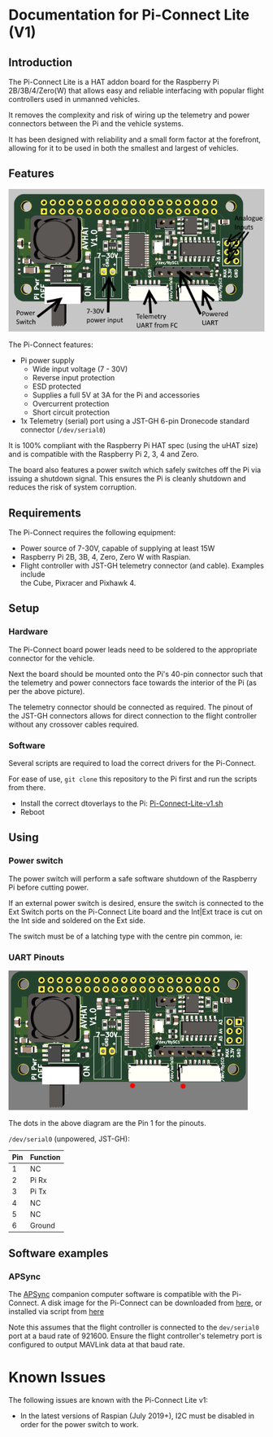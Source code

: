 # Documentation for Pi-Connect Lite (V1)


## Introduction

The Pi-Connect Lite is a HAT addon board for the Raspberry Pi 2B/3B/4/Zero(W) that allows easy and reliable interfacing with
popular flight controllers used in unmanned vehicles.

It removes the complexity and risk of wiring up the telemetry and power connectors between the Pi and the 
vehicle systems.

It has been designed with reliability and a small form factor at the forefront, allowing for it to be used in
both the smallest and largest of vehicles.

## Features

![Pi-Connect Layout](Diagram_v1.png "Pi-Connect V1 Layout")

The Pi-Connect features:
* Pi power supply
    * Wide input voltage (7 - 30V)
    * Reverse input protection
    * ESD protected
    * Supplies a full 5V at 3A for the Pi and accessories
    * Overcurrent protection
    * Short circuit protection
* 1x Telemetry (serial) port using a JST-GH 6-pin Dronecode standard connector (``/dev/serial0``)

It is 100% compliant with the Raspberry Pi HAT spec (using the uHAT size) and is
compatible with the Raspberry Pi 2, 3, 4 and Zero.

The board also features a power switch which safely switches off the Pi via issuing a shutdown
signal. This ensures the Pi is cleanly shutdown and reduces the risk of system corruption.

## Requirements

The Pi-Connect requires the following equipment:

* Power source of 7-30V, capable of supplying at least 15W
* Raspberry Pi 2B, 3B, 4, Zero, Zero W with Raspian.
* Flight controller with JST-GH telemetry connector (and cable). Examples include  
  the Cube, Pixracer and Pixhawk 4.

## Setup

### Hardware

The Pi-Connect board power leads need to be soldered to the appropriate connector for the vehicle.

Next the board should be mounted onto the Pi's 40-pin connector such that the telemetry and power
connectors face towards the interior of the Pi (as per the above picture).

The telemetry connector should be connected as required. The pinout of the JST-GH connectors allows
for direct connection to the flight controller without any crossover cables required.

### Software

Several scripts are required to load the correct drivers for the Pi-Connect.

For ease of use, ``git clone`` this repository to the Pi first and run the scripts from there.

* Install the correct dtoverlays to the Pi: [Pi-Connect-Lite-v1.sh](../SetupScripts/Pi-Connect-Lite-v1.sh)
* Reboot

## Using
###  Power switch

The power switch will perform a safe software shutdown of the Raspberry Pi before cutting power.

If an external power switch is desired, ensure the switch is connected to the Ext Switch ports on the
Pi-Connect Lite board and the Int|Ext trace is cut on the Int side and soldered on the Ext side.

The switch must be of a latching type with the centre pin common, ie:
<pic>

### UART Pinouts

![Layout](Top_v1.png "Layout")

The dots in the above diagram are the Pin 1 for the pinouts.

``/dev/serial0`` (unpowered, JST-GH):

Pin | Function
--- | --- 
1 | NC
2 | Pi Rx
3 | Pi Tx
4 | NC
5 | NC
6 | Ground


## Software examples

### APSync

The [APSync](http://ardupilot.org/dev/docs/apsync-intro.html) companion computer software is compatible 
with the Pi-Connect. A disk image for the Pi-Connect can be downloaded
from [here](https://drive.google.com/open?id=1f36Nkk8fJqZTni-5aqQWje96hAeIqPkg), or installed via script from [here](../Examples/APSync)

Note this assumes that the flight controller is connected to the ``dev/serial0`` port at a baud rate of 921600. Ensure
the flight controller's telemetry port is configured to output MAVLink data at that baud rate.

# Known Issues

The following issues are known with the Pi-Connect Lite v1:

* In the latest versions of Raspian (July 2019+), I2C must be disabled in order for the power
  switch to work.